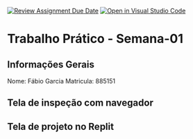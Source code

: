 [![Review Assignment Due Date](https://classroom.github.com/assets/deadline-readme-button-22041afd0340ce965d47ae6ef1cefeee28c7c493a6346c4f15d667ab976d596c.svg)](https://classroom.github.com/a/SEqSgEYu)
[![Open in Visual Studio Code](https://classroom.github.com/assets/open-in-vscode-2e0aaae1b6195c2367325f4f02e2d04e9abb55f0b24a779b69b11b9e10269abc.svg)](https://classroom.github.com/online_ide?assignment_repo_id=18173341&assignment_repo_type=AssignmentRepo)
# Trabalho Prático - Semana-01

## Informações Gerais
Nome: Fábio Garcia 
Matricula: 885151
## Tela de inspeção com navegador


## Tela de projeto no Replit 

